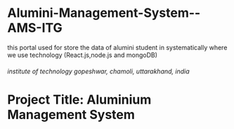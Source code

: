 # Alumini-Management-System--AMS-ITG
this portal used for store the data of alumini student in systematically where we use technology (React.js,node.js and mongoDB)

###### institute of technology gopeshwar, chamoli, uttarakhand, india
# Project Title: Aluminium Management System




<!-- This template provides a minimal setup to get React working in Vite with HMR and some ESLint rules.

Currently, two official plugins are available:

- [@vitejs/plugin-react](https://github.com/vitejs/vite-plugin-react/blob/main/packages/plugin-react/README.md) uses [Babel](https://babeljs.io/) for Fast Refresh
- [@vitejs/plugin-react-swc](https://github.com/vitejs/vite-plugin-react-swc) uses [SWC](https://swc.rs/) for Fast Refresh -->
